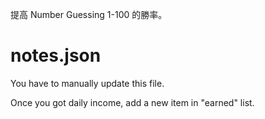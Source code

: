 提高 Number Guessing 1-100 的勝率。

# notes.json
You have to manually update this file.

Once you got daily income, add a new item in "earned" list.